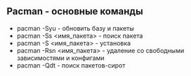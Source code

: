 ## Pacman - основные команды

* pacman -Syu - обновить базу и пакеты
* pacman -Ss <имя_пакета> - поиск пакета
* pacman -S <имя_пакета> - установка
* pacman -Rsn <имя_пакета> - удаление со свободными зависимостями и конфигами
* pacman -Qdt - поиск пакетов-сирот


